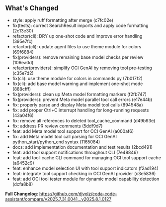 ## What's Changed

- style: apply ruff formatting after merge (c7fc02e)
- fix(tests): correct SearchResult imports and apply code formatting (2c13e30)
- refactor(cli): DRY up one-shot code and improve error handling (395e7fc)
- refactor(cli): update agent files to use theme module for colors (69f6884)
- fix(providers): remove remaining base model checks per review (106ea0d)
- refactor(providers): simplify OCI GenAI by removing tool pre-testing (c35e7d2)
- fix(cli): use theme module for colors in commands.py (7b017f2)
- fix(cli): add base model warning and implement one-shot mode (888cfff)
- fix(providers): clean up Meta model formatting markers (f2fb747)
- fix(providers): prevent Meta model parallel tool call errors (e17e44b)
- fix: properly parse and display Meta model tool calls (894548a)
- fix: add proper Ctrl+C interrupt handling for long-running requests (43a04f6)
- fix: remove all references to deleted tool_cache_command (d49b93e)
- fix: address PR review comments (5ddf9d7)
- feat: add Meta model tool support for OCI GenAI (a000af6)
- fix: add Meta model tool call parsing for OCI GenAI python_start/python_end syntax (1165084)
- docs: add implementation documentation and test results (2bcd491)
- feat: add tool support notifications throughout CLI (7e48846)
- feat: add tool-cache CLI command for managing OCI tool support cache (a6452c9)
- feat: enhance model selection UI with tool support indicators (f2ad194)
- feat: integrate tool support checking in OCI GenAI provider (c3e5836)
- feat: add OCI tool tester module for dynamic model capability detection (dcfa8b8)

**Full Changelog**: https://github.com/djvolz/coda-code-assistant/compare/v2025.7.31.0041...v2025.8.1.0127
